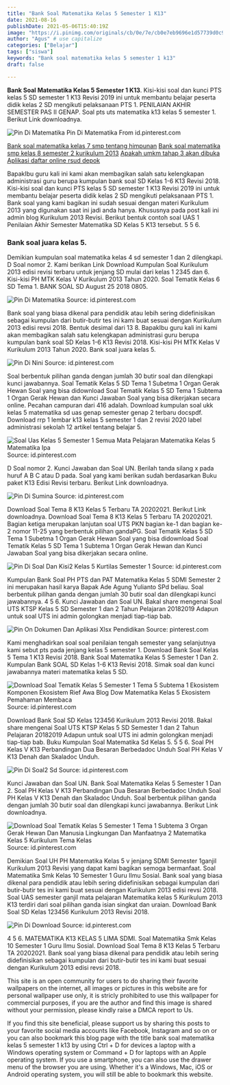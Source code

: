 ```yaml
---
title: "Bank Soal Matematika Kelas 5 Semester 1 K13"
date: 2021-08-16
publishDate: 2021-05-06T15:40:19Z
image: "https://i.pinimg.com/originals/cb/0e/7e/cb0e7eb9696e1d57739d0c97fceddf06.png"
author: "Agus" # use capitalize
categories: ["Belajar"]
tags: ["siswa"]
keywords: "Bank soal matematika kelas 5 semester 1 k13"
draft: false

---
```

<script type='text/javascript' src='//pl15944992.alternativecpmgate.com/6c/6f/d6/6c6fd630211742b4db132bd23b46b946.js'></script>
<script type='text/javascript' src='//pl15944975.alternativecpmgate.com/86/71/9a/86719ae0c65e9b2f7eb2905a08638c06.js'></script>
**Bank Soal Matematika Kelas 5 Semester 1 K13**. Kisi-kisi soal dan kunci PTS kelas 5 SD semester 1 K13 Revisi 2019 ini untuk membantu belajar peserta didik kelas 2 SD mengikuti pelaksanaan PTS 1. PENILAIAN AKHIR SEMESTER PAS II GENAP. Soal pts uts matematika k13 kelas 5 semester 1. Berikut Link downloadnya.

![Pin Di Matematika](https://i.pinimg.com/originals/5b/f4/6e/5bf46e78ee7134a76069e1a4a473537d.png "Pin Di Matematika")
Pin Di Matematika From id.pinterest.com

[Bank soal matematika kelas 7 smp tentang himpunan](/bank-soal-matematika-kelas-7-smp-tentang-himpunan/)
[Bank soal matematika smp kelas 8 semester 2 kurikulum 2013](/bank-soal-matematika-smp-kelas-8-semester-2-kurikulum-2013/)
[Apakah umkm tahap 3 akan dibuka](/apakah-umkm-tahap-3-akan-dibuka/)
[Aplikasi daftar online rsud depok](/aplikasi-daftar-online-rsud-depok/)

BapakIbu guru kali ini kami akan membagikan salah satu kelengkapan administrasi guru berupa kumpulan bank soal SD Kelas 1-6 K13 Revisi 2018. Kisi-kisi soal dan kunci PTS kelas 5 SD semester 1 K13 Revisi 2019 ini untuk membantu belajar peserta didik kelas 2 SD mengikuti pelaksanaan PTS 1. Bank soal yang kami bagikan ini sudah sesuai dengan materi Kurikulum 2013 yang digunakan saat ini jadi anda hanya. Khususnya pada post kali ini admin blog Kurikulum 2013 Revisi. Berikut bentuk contoh soal UAS 1 Penilaian Akhir Semester Matematika SD Kelas 5 K13 tersebut. 5 5 6.

### Bank soal juara kelas 5.

Demikian kumpulan soal matematika kelas 4 sd semester 1 dan 2 dilengkapi. D Soal nomor 2. Kami berikan Link Download Kumpulan Soal Kurikulum 2013 edisi revisi terbaru untuk jenjang SD mulai dari kelas 1 2345 dan 6. Kisi-kisi PH MTK Kelas V Kurikulum 2013 Tahun 2020. Soal Tematik Kelas 6 SD Tema 1. BANK SOAL SD August 25 2018 0805.


![Pin Di Matematika](https://i.pinimg.com/originals/5b/f4/6e/5bf46e78ee7134a76069e1a4a473537d.png "Pin Di Matematika")
Source: id.pinterest.com

Bank soal yang biasa dikenal para pendidik atau lebih sering didefinisikan sebagai kumpulan dari butir-butir tes ini kami buat sesuai dengan Kurikulum 2013 edisi revsi 2018. Bentuk desimal dari 13 8. BapakIbu guru kali ini kami akan membagikan salah satu kelengkapan administrasi guru berupa kumpulan bank soal SD Kelas 1-6 K13 Revisi 2018. Kisi-kisi PH MTK Kelas V Kurikulum 2013 Tahun 2020. Bank soal juara kelas 5.

![Pin Di Nini](https://i.pinimg.com/originals/b8/10/4c/b8104cfb6d1b7f1b983f7d6d98e0e3cb.png "Pin Di Nini")
Source: id.pinterest.com

Soal berbentuk pilihan ganda dengan jumlah 30 butir soal dan dilengkapi kunci jawabannya. Soal Tematik Kelas 5 SD Tema 1 Subetma 1 Organ Gerak Hewan Soal yang bisa didownload Soal Tematik Kelas 5 SD Tema 1 Subtema 1 Organ Gerak Hewan dan Kunci Jawaban Soal yang bisa dikerjakan secara online. Pecahan campuran dari 416 adalah. Download kumpulan soal ukk kelas 5 matematika sd uas genap semester genap 2 terbaru docspdf. Download rrp 1 lembar k13 kelas 5 semester 1 dan 2 revisi 2020 label administrasi sekolah 12 artikel tentang belajar 5.

![Soal Uas Kelas 5 Semester 1 Semua Mata Pelajaran Matematika Kelas 5 Matematika Ipa](https://i.pinimg.com/originals/98/3b/75/983b756ed76d8c3c19532fc5d61a0e23.png "Soal Uas Kelas 5 Semester 1 Semua Mata Pelajaran Matematika Kelas 5 Matematika Ipa")
Source: id.pinterest.com

D Soal nomor 2. Kunci Jawaban dan Soal UN. Berilah tanda silang x pada huruf A B C atau D pada. Soal yang kami berikan sudah berdasarkan Buku paket K13 Edisi Revisi terbaru. Berikut Link downloadnya.

![Pin Di Sumina](https://i.pinimg.com/originals/ad/85/30/ad853084f69d812d78815869682288ba.png "Pin Di Sumina")
Source: id.pinterest.com

Download Soal Tema 8 K13 Kelas 5 Terbaru TA 20202021. Berikut Link downloadnya. Download Soal Tema 8 K13 Kelas 5 Terbaru TA 20202021. Bagian ketiga merupakan lanjutan soal UTS PKN bagian ke-1 dan bagian ke-2 nomor 11-25 yang berbentuk pilihan gandaPG. Soal Tematik Kelas 5 SD Tema 1 Subetma 1 Organ Gerak Hewan Soal yang bisa didownload Soal Tematik Kelas 5 SD Tema 1 Subtema 1 Organ Gerak Hewan dan Kunci Jawaban Soal yang bisa dikerjakan secara online.

![Pin Di Soal Dan Kisi2 Kelas 5 Kurtilas Semester 1](https://i.pinimg.com/564x/59/14/6e/59146ea1ec7bd4d6658e52f6e2ff93f0.jpg "Pin Di Soal Dan Kisi2 Kelas 5 Kurtilas Semester 1")
Source: id.pinterest.com

Kumpulan Bank Soal PH PTS dan PAT Matematika Kelas 5 SDMI Semester 2 ini merupakan hasil karya Bapak Ade Agung Yulianto SPd beliau. Soal berbentuk pilihan ganda dengan jumlah 30 butir soal dan dilengkapi kunci jawabannya. 4 5 6. Kunci Jawaban dan Soal UN. Bakal share mengenai Soal UTS KTSP Kelas 5 SD Semester 1 dan 2 Tahun Pelajaran 20182019 Adapun untuk soal UTS ini admin golongkan menjadi tiap-tiap bab.

![Pin On Dokumen Dan Aplikasi Xlsx Pendidikan](https://i.pinimg.com/originals/c7/2d/d8/c72dd883c625173a3182a06f2efd87a6.jpg "Pin On Dokumen Dan Aplikasi Xlsx Pendidikan")
Source: pinterest.com

Kami menghadirkan soal soal penilaian tengah semester yang selanjutnya kami sebut pts pada jenjang kelas 5 semester 1. Download Bank Soal Kelas 5 Tema 1 K13 Revisi 2018. Bank Soal Matematika Kelas 5 Semester 1 Dan 2. Kumpulan Bank SOAL SD Kelas 1-6 K13 Revisi 2018. Simak soal dan kunci jawabannya materi matematika kelas 5 SD.

![Download Soal Tematik Kelas 5 Semester 1 Tema 5 Subtema 1 Ekosistem Komponen Ekosistem Rief Awa Blog Dow Matematika Kelas 5 Ekosistem Pemahaman Membaca](https://i.pinimg.com/564x/93/f5/3d/93f53d0e8eb6fb50a58f592fbb6961b5.jpg "Download Soal Tematik Kelas 5 Semester 1 Tema 5 Subtema 1 Ekosistem Komponen Ekosistem Rief Awa Blog Dow Matematika Kelas 5 Ekosistem Pemahaman Membaca")
Source: id.pinterest.com

Download Bank Soal SD Kelas 123456 Kurikulum 2013 Revisi 2018. Bakal share mengenai Soal UTS KTSP Kelas 5 SD Semester 1 dan 2 Tahun Pelajaran 20182019 Adapun untuk soal UTS ini admin golongkan menjadi tiap-tiap bab. Buku Kumpulan Soal Matematika Sd Kelas 5. 5 5 6. Soal PH Kelas V K13 Perbandingan Dua Besaran Berbedadoc Unduh Soal PH Kelas V K13 Denah dan Skaladoc Unduh.

![Pin Di Soal2 Sd](https://i.pinimg.com/236x/da/9d/3f/da9d3f6418bf3b160343cdc8d0a14a0f.jpg "Pin Di Soal2 Sd")
Source: id.pinterest.com

Kunci Jawaban dan Soal UN. Bank Soal Matematika Kelas 5 Semester 1 Dan 2. Soal PH Kelas V K13 Perbandingan Dua Besaran Berbedadoc Unduh Soal PH Kelas V K13 Denah dan Skaladoc Unduh. Soal berbentuk pilihan ganda dengan jumlah 30 butir soal dan dilengkapi kunci jawabannya. Berikut Link downloadnya.

![Download Soal Tematik Kelas 5 Semester 1 Tema 1 Subtema 3 Organ Gerak Hewan Dan Manusia Lingkungan Dan Manfaatnya 2 Matematika Kelas 5 Kurikulum Tema Kelas](https://i.pinimg.com/564x/fb/c6/a1/fbc6a1e0cb3398fd005b8bdfe86603b5.jpg "Download Soal Tematik Kelas 5 Semester 1 Tema 1 Subtema 3 Organ Gerak Hewan Dan Manusia Lingkungan Dan Manfaatnya 2 Matematika Kelas 5 Kurikulum Tema Kelas")
Source: id.pinterest.com

Demikian Soal UH PH Matematika Kelas 5 v jenjang SDMI Semester 1ganjil Kurikulum 2013 Revisi yang dapat kami bagikan semoga bermanfaat. Soal Matematika Smk Kelas 10 Semester 1 Guru Ilmu Sosial. Bank soal yang biasa dikenal para pendidik atau lebih sering didefinisikan sebagai kumpulan dari butir-butir tes ini kami buat sesuai dengan Kurikulum 2013 edisi revsi 2018. Soal UAS semester ganjil mata pelajaran Matematika kelas 5 Kurikulum 2013 K13 terdiri dari soal pilihan ganda isian singkat dan uraian. Download Bank Soal SD Kelas 123456 Kurikulum 2013 Revisi 2018.

![Pin Di Download](https://i.pinimg.com/originals/cb/0e/7e/cb0e7eb9696e1d57739d0c97fceddf06.png "Pin Di Download")
Source: id.pinterest.com

4 5 6. MATEMATIKA K13 KELAS 5 LIMA SDMI. Soal Matematika Smk Kelas 10 Semester 1 Guru Ilmu Sosial. Download Soal Tema 8 K13 Kelas 5 Terbaru TA 20202021. Bank soal yang biasa dikenal para pendidik atau lebih sering didefinisikan sebagai kumpulan dari butir-butir tes ini kami buat sesuai dengan Kurikulum 2013 edisi revsi 2018.

This site is an open community for users to do sharing their favorite wallpapers on the internet, all images or pictures in this website are for personal wallpaper use only, it is stricly prohibited to use this wallpaper for commercial purposes, if you are the author and find this image is shared without your permission, please kindly raise a DMCA report to Us.

If you find this site beneficial, please support us by sharing this posts to your favorite social media accounts like Facebook, Instagram and so on or you can also bookmark this blog page with the title bank soal matematika kelas 5 semester 1 k13 by using Ctrl + D for devices a laptop with a Windows operating system or Command + D for laptops with an Apple operating system. If you use a smartphone, you can also use the drawer menu of the browser you are using. Whether it's a Windows, Mac, iOS or Android operating system, you will still be able to bookmark this website.
